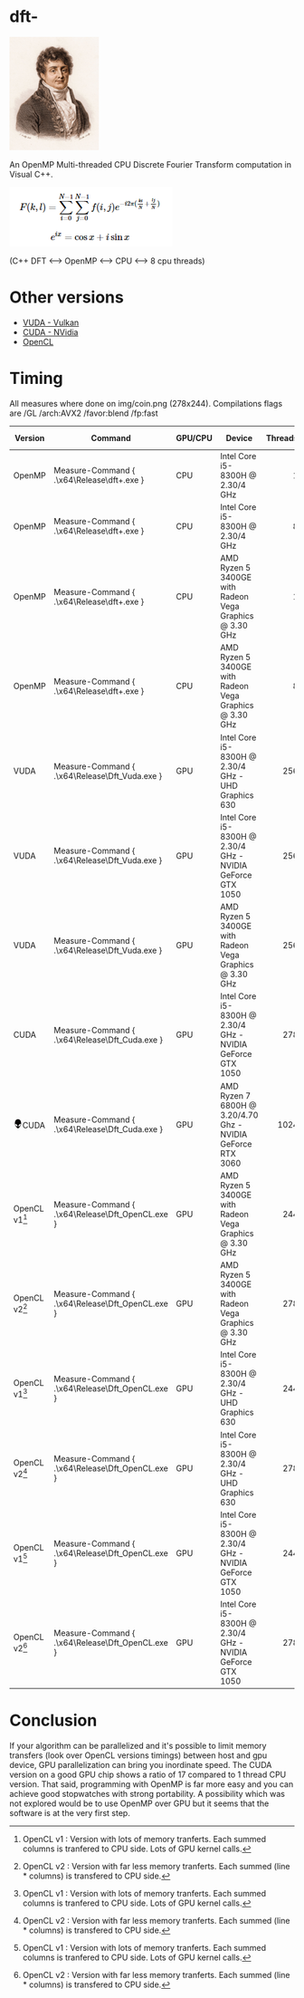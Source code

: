 # dft-

<img src="/img/fourier.jpg" height="200">

An OpenMP Multi-threaded CPU Discrete Fourier Transform computation in Visual C++.

<img src="/img/formula.png">

(C++ DFT <--> OpenMP <--> CPU <--> 8 cpu threads)

# Other versions

* [VUDA - Vulkan](https://github.com/rodolphe74/Dft_Vuda)
* [CUDA - NVidia](https://github.com/rodolphe74/Dft_Cuda)
* [OpenCL](https://github.com/rodolphe74/Dft_OpenCL)

# Timing

All measures where done on img/coin.png (278x244).
Compilations flags are /GL /arch:AVX2 /favor:blend /fp:fast 

Version | Command                                    | GPU/CPU | Device                                                     | Threads  | Time (sec) |
---     | -------                                    | ------- | ------                                                     | -------: | ----:      |
OpenMP  | Measure-Command { .\x64\Release\dft+.exe }     | CPU     | Intel Core i5-8300H @ 2.30/4 GHz                           | 1        | 173        |
OpenMP  | Measure-Command { .\x64\Release\dft+.exe }     | CPU     | Intel Core i5-8300H @ 2.30/4 GHz                           | 8        | 38         |
OpenMP  | Measure-Command { .\x64\Release\dft+.exe }     | CPU     | AMD Ryzen 5 3400GE with Radeon Vega Graphics @ 3.30 GHz    | 1        | 174        |
OpenMP  | Measure-Command { .\x64\Release\dft+.exe }     | CPU     | AMD Ryzen 5 3400GE with Radeon Vega Graphics @ 3.30 GHz    | 8        | 36         |
VUDA    | Measure-Command { .\x64\Release\Dft_Vuda.exe } | GPU     | Intel Core i5-8300H @ 2.30/4 GHz - UHD Graphics 630        | 256      | 332        |
VUDA    | Measure-Command { .\x64\Release\Dft_Vuda.exe } | GPU     | Intel Core i5-8300H @ 2.30/4 GHz - NVIDIA GeForce GTX 1050 | 256      | 40         |
VUDA    | Measure-Command { .\x64\Release\Dft_Vuda.exe } | GPU     | AMD Ryzen 5 3400GE with Radeon Vega Graphics @ 3.30 GHz    | 256      | 53         |
CUDA    | Measure-Command { .\x64\Release\Dft_Cuda.exe } | GPU     | Intel Core i5-8300H @ 2.30/4 GHz - NVIDIA GeForce GTX 1050 | 278      | 10         |
<img src="/img/alienware-logo-128.jpg" height="16">CUDA    | Measure-Command { .\x64\Release\Dft_Cuda.exe } | GPU     | AMD Ryzen 7 6800H @ 3.20/4.70 Ghz - NVIDIA GeForce RTX 3060 | 1024      | 7         |
OpenCL v1[^1]   | Measure-Command { .\x64\Release\Dft_OpenCL.exe } | GPU     | AMD Ryzen 5 3400GE with Radeon Vega Graphics @ 3.30 GHz | 244      | 3607       |
OpenCL v2[^2]   | Measure-Command { .\x64\Release\Dft_OpenCL.exe } | GPU     | AMD Ryzen 5 3400GE with Radeon Vega Graphics @ 3.30 GHz | 278      | 22         |
OpenCL v1[^1]   | Measure-Command { .\x64\Release\Dft_OpenCL.exe } | GPU     | Intel Core i5-8300H @ 2.30/4 GHz - UHD Graphics 630 | 244      | 3397       |
OpenCL v2[^2]   | Measure-Command { .\x64\Release\Dft_OpenCL.exe } | GPU     | Intel Core i5-8300H @ 2.30/4 GHz - UHD Graphics 630 | 278      | 45         |
OpenCL v1[^1]   | Measure-Command { .\x64\Release\Dft_OpenCL.exe } | GPU     | Intel Core i5-8300H @ 2.30/4 GHz - NVIDIA GeForce GTX 1050 | 244      | 2085       |
OpenCL v2[^2]   | Measure-Command { .\x64\Release\Dft_OpenCL.exe } | GPU     | Intel Core i5-8300H @ 2.30/4 GHz - NVIDIA GeForce GTX 1050 | 278      | 12         |


# Conclusion

If your algorithm can be parallelized and it's possible to limit memory transfers (look over OpenCL versions timings) between host and gpu device, GPU parallelization can bring you inordinate speed. The CUDA version on a good GPU chip shows a ratio of 17 compared to 1 thread CPU version.
That said, programming with OpenMP is far more easy and you can achieve good stopwatches with strong portability.
A possibility which was not explored would be to use OpenMP over GPU but it seems that the software is at the very first step.

[^1]: OpenCL v1 : Version with lots of memory tranferts. Each summed columns is tranfered to CPU side. Lots of GPU kernel calls.
[^2]: OpenCL v2 : Version with far less memory tranferts. Each summed (line * columns) is transfered to CPU side.
